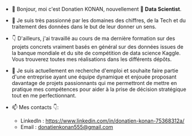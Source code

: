 - 👋 Bonjour, moi c'est Donatien KONAN, nouvellement 🌱 **Data Scientist**.

- 👀 Je suis très passionné par les domaines des chiffres, de la Tech et du traitement des données dans le but de leur donner un sens. 
- 👇 D'ailleurs, j'ai travaillé au cours de ma dernière formation sur des projets concrets vraiment basés en général sur des données issues de la banque mondiale et du site de compétition de data science Kaggle. Vous trouverez toutes mes réalisations dans les différents dépôts.
- 💞️ Je suis actuellement en recherche d'emploi et souhaite faire partie d'une entreprise ayant une équipe dynamique et enjouée proposant davantage de projets passionnants qui me permettront de mettre en pratique mes compétences pour aider à la prise de décision stratégique tout en me perfectionnant.

- 📫 Mes contacts 👇:

  * LinkedIn : https://www.linkedin.com/in/donatien-konan-75368312a/
  * Email : donatienkonan555@gmail.com

<!---:wave: 
ONOKANA8/ONOKANA8 is a ✨ special ✨ repository because its `README.md` (this file) appears on your GitHub profile.
You can click the Preview link to take a look at your changes.
--->
